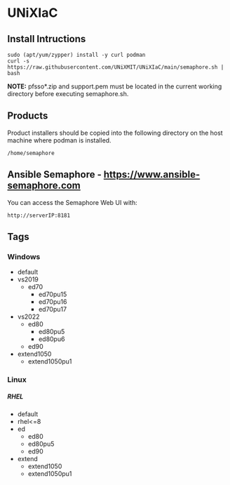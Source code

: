# UNiXIaC
## Install Intructions
```
sudo (apt/yum/zypper) install -y curl podman  
curl -s https://raw.githubusercontent.com/UNiXMIT/UNiXIaC/main/semaphore.sh | bash  
```
**NOTE:** pfsso*.zip and support.pem must be located in the current working directory before executing semaphore.sh.  

## Products
Product installers should be copied into the following directory on the host machine where podman is installed.  

```
/home/semaphore
```

## Ansible Semaphore - https://www.ansible-semaphore.com
You can access the Semaphore Web UI with:
```
http://serverIP:8181  
```

## Tags
### Windows

- default
- vs2019
  - ed70
    - ed70pu15
    - ed70pu16
    - ed70pu17
- vs2022
  - ed80
    - ed80pu5
    - ed80pu6
  - ed90
- extend1050
  - extend1050pu1

### Linux
##### RHEL
- default
- rhel<=8
- ed
  - ed80
  - ed80pu5
  - ed90
- extend
  - extend1050
  - extend1050pu1